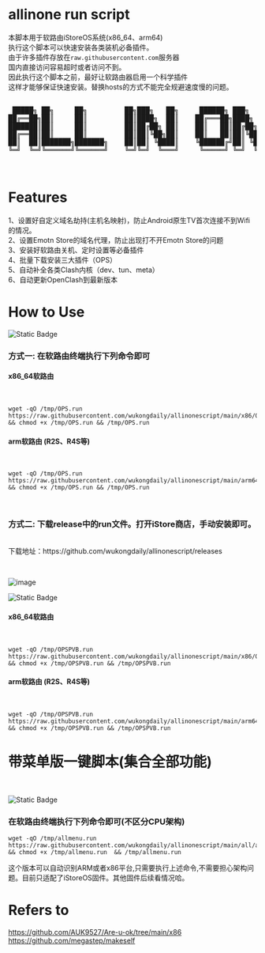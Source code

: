 # allinone run script<br>
本脚本用于软路由iStoreOS系统(x86_64、arm64)<br>
执行这个脚本可以快速安装各类装机必备插件。<br>
由于许多插件存放在`raw.githubusercontent.com`服务器<br>
国内直接访问容易超时或者访问不到。<br>
因此执行这个脚本之前，最好让软路由器启用一个科学插件<br>
这样才能够保证快速安装。替换hosts的方式不能完全规避速度慢的问题。<br>

<pre>

 █████╗ ██╗     ██╗         ██╗███╗   ██╗     ██████╗ ███╗   ██╗███████╗    ██╗  ██╗ █████╗  ██████╗ 
██╔══██╗██║     ██║         ██║████╗  ██║    ██╔═══██╗████╗  ██║██╔════╝    ╚██╗██╔╝██╔══██╗██╔════╝ 
███████║██║     ██║         ██║██╔██╗ ██║    ██║   ██║██╔██╗ ██║█████╗       ╚███╔╝ ╚█████╔╝███████╗ 
██╔══██║██║     ██║         ██║██║╚██╗██║    ██║   ██║██║╚██╗██║██╔══╝       ██╔██╗ ██╔══██╗██╔═══██╗
██║  ██║███████╗███████╗    ██║██║ ╚████║    ╚██████╔╝██║ ╚████║███████╗    ██╔╝ ██╗╚█████╔╝╚██████╔╝
╚═╝  ╚═╝╚══════╝╚══════╝    ╚═╝╚═╝  ╚═══╝     ╚═════╝ ╚═╝  ╚═══╝╚══════╝    ╚═╝  ╚═╝ ╚════╝  ╚═════╝ 
                                                                                                     
 </pre>                                                      
                                                       
# Features<br>
1、设置好自定义域名劫持(主机名映射)，防止Android原生TV首次连接不到Wifi的情况。<br>
2、设置Emotn Store的域名代理，防止出现打不开Emotn Store的问题<br>
3、安装好软路由关机、定时设置等必备插件<br>
4、批量下载安装三大插件（OPS）<br>
5、自动补全各类Clash内核（dev、tun、meta）<br>
6、自动更新OpenClash到最新版本<br>

# How to Use

![Static Badge](https://img.shields.io/badge/%E4%B8%89%E5%90%88%E4%B8%80-%E7%89%88%E6%9C%AC-F31E48?logoColor=0D66E7&labelColor=0D66E7)


<p>
 <h3>方式一:   在软路由终端执行下列命令即可</h3>
</p>

<h4>x86_64软路由</h4><br>

```
wget -qO /tmp/OPS.run https://raw.githubusercontent.com/wukongdaily/allinonescript/main/x86/OPS.run && chmod +x /tmp/OPS.run && /tmp/OPS.run

```

<h4>arm软路由 (R2S、R4S等)</h4><br>

```
wget -qO /tmp/OPS.run https://raw.githubusercontent.com/wukongdaily/allinonescript/main/arm64/OPS.run && chmod +x /tmp/OPS.run && /tmp/OPS.run

```

<p>
 <br>
 <h3>方式二:   下载release中的run文件。打开iStore商店，手动安装即可。</h3><br>
 下载地址：https://github.com/wukongdaily/allinonescript/releases
</p>
<br>

![image](https://github.com/wukongdaily/allinonescript/assets/143675923/885169e1-68b6-4edf-8ece-ca6881d22faf)
<br>

![Static Badge](https://img.shields.io/badge/%E5%85%AD%E5%90%88%E4%B8%80-%E7%89%88%E6%9C%AC-F31E48?logoColor=8A2BE2&labelColor=8A2BE2)

<h4>x86_64软路由</h4><br>

```
wget -qO /tmp/OPSPVB.run https://raw.githubusercontent.com/wukongdaily/allinonescript/main/x86/OPSPVB.run && chmod +x /tmp/OPSPVB.run && /tmp/OPSPVB.run

```

<h4>arm软路由 (R2S、R4S等)</h4><br>

```
wget -qO /tmp/OPSPVB.run https://raw.githubusercontent.com/wukongdaily/allinonescript/main/arm64/OPSPVB.run && chmod +x /tmp/OPSPVB.run && /tmp/OPSPVB.run

```

</p>

<h1>带菜单版一键脚本(集合全部功能)</h1><br>

![Static Badge](https://img.shields.io/badge/%E5%B8%A6%E8%8F%9C%E5%8D%95%E7%89%88%E6%9C%AC-8A2BE2?label=%E7%BB%88%E7%AB%AF%E5%91%BD%E4%BB%A4%E8%A1%8C&labelColor=F31E48)

<p>
 <h3> 在软路由终端执行下列命令即可(不区分CPU架构)</h3>
</p>
<p>

```
wget -qO /tmp/allmenu.run  https://raw.githubusercontent.com/wukongdaily/allinonescript/main/all/allmenu.run && chmod +x /tmp/allmenu.run  && /tmp/allmenu.run

```

</p>

<p>
 这个版本可以自动识别ARM或者x86平台,只需要执行上述命令,不需要担心架构问题。目前只适配了iStoreOS固件。其他固件后续看情况哈。
</p>


 
# Refers to

https://github.com/AUK9527/Are-u-ok/tree/main/x86 <br>
https://github.com/megastep/makeself


